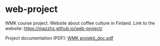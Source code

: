 # web-project
WMK course project. Website about coffee culture in Finland.
Link to the website: https://mazzhz.github.io/web-project/

Project documentation (PDF):
[WMK projekti_doc.pdf](https://github.com/user-attachments/files/19794021/WMK.projekti_doc.pdf)
